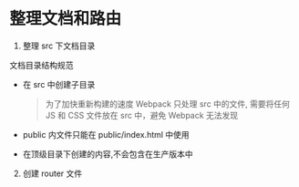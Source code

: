 # 整理文档和路由

1. 整理 src 下文档目录

文档目录结构规范

-   在 src 中创建子目录

    > 为了加快重新构建的速度 Webpack 只处理 src 中的文件, 需要将任何 JS 和 CSS 文件放在 src 中，避免 Webpack 无法发现

-   public 内文件只能在 public/index.html 中使用

-   在顶级目录下创建的内容,不会包含在生产版本中

2. 创建 router 文件

